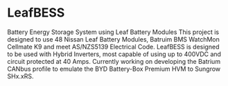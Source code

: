 # LeafBESS
Battery Energy Storage System using Leaf Battery Modules
This project is designed to use 48 Nissan Leaf Battery Modules, Batruim BMS WatchMon Cellmate K9 and meet AS/NZS5139 Electrical Code.
LeafBESS is designed to be used with Hybrid Inverters, most capable of using up to 400VDC and circuit protected at 40 Amps.
Currently working on developing the Batrium CANbus profile to emulate the BYD Battery-Box Premium HVM to Sungrow SHx.xRS.
